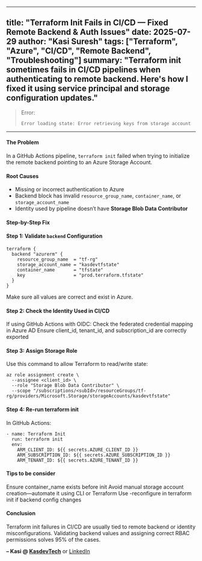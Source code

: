 
---
title: "Terraform Init Fails in CI/CD — Fixed Remote Backend & Auth Issues"
date: 2025-07-29
author: "Kasi Suresh"
tags: ["Terraform", "Azure", "CI/CD", "Remote Backend", "Troubleshooting"]
summary: "Terraform init sometimes fails in CI/CD pipelines when authenticating to remote backend. Here's how I fixed it using service principal and storage configuration updates."
---

> Error:
>
> ```
> Error loading state: Error retrieving keys from storage account
> ```

---
#### The Problem

In a GitHub Actions pipeline, `terraform init` failed when trying to initialize the remote backend pointing to an Azure Storage Account.



#### Root Causes

- Missing or incorrect authentication to Azure
- Backend block has invalid `resource_group_name`, `container_name`, or `storage_account_name`
- Identity used by pipeline doesn’t have **Storage Blob Data Contributor**



#### Step-by-Step Fix

####  Step 1: Validate `backend` Configuration

```hcl
terraform {
  backend "azurerm" {
    resource_group_name  = "tf-rg"
    storage_account_name = "kasdevtfstate"
    container_name       = "tfstate"
    key                  = "prod.terraform.tfstate"
  }
}
```
Make sure all values are correct and exist in Azure.

#### Step 2: Check the Identity Used in CI/CD
If using GitHub Actions with OIDC:
Check the federated credential mapping in Azure AD
Ensure client_id, tenant_id, and subscription_id are correctly exported

#### Step 3: Assign Storage Role
Use this command to allow Terraform to read/write state:

```
az role assignment create \
  --assignee <client_id> \
  --role "Storage Blob Data Contributor" \
  --scope "/subscriptions/<subId>/resourceGroups/tf-rg/providers/Microsoft.Storage/storageAccounts/kasdevtfstate"

  ```
#### Step 4: Re-run terraform init
In GitHub Actions:

```
- name: Terraform Init
  run: terraform init
  env:
    ARM_CLIENT_ID: ${{ secrets.AZURE_CLIENT_ID }}
    ARM_SUBSCRIPTION_ID: ${{ secrets.AZURE_SUBSCRIPTION_ID }}
    ARM_TENANT_ID: ${{ secrets.AZURE_TENANT_ID }}

```    
#### Tips to be consider
Ensure container_name exists before init
Avoid manual storage account creation—automate it using CLI or Terraform
Use -reconfigure in terraform init if backend config changes

#### Conclusion
Terraform init failures in CI/CD are usually tied to remote backend or identity misconfigurations. Validating backend values and assigning correct RBAC permissions solves 95% of the cases.

**– Kasi @ [KasdevTech](https://kasdevtech.com)** or [LinkedIn](https://www.linkedin.com/in/kasi-suresh-992675177/)


